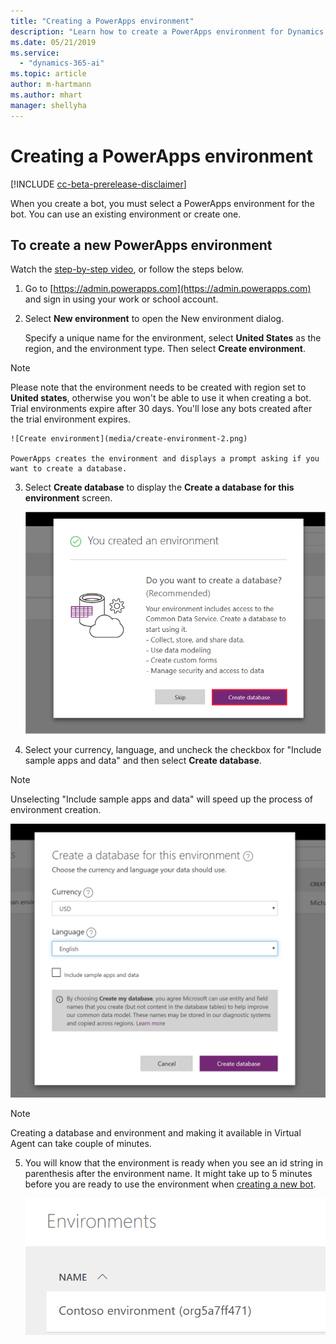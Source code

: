 ```yaml
---
title: "Creating a PowerApps environment"
description: "Learn how to create a PowerApps environment for Dynamics 365 Virtual Agent for Customer Service."
ms.date: 05/21/2019
ms.service:
  - "dynamics-365-ai"
ms.topic: article
author: m-hartmann
ms.author: mhart
manager: shellyha
---
```


# Creating a PowerApps environment

[!INCLUDE [cc-beta-prerelease-disclaimer](../includes/cc-beta-prerelease-disclaimer.md)]

When you create a bot, you must select a PowerApps environment for the bot. You can use an existing environment or create one.

## To create a new PowerApps environment

Watch the [step-by-step video](https://go.microsoft.com/fwlink/?linkid=2079331), or follow the steps below.

1. Go to [https://admin.powerapps.com](https://admin.powerapps.com) and sign in using your work or school account.

2. Select **New environment** to open the New environment dialog.

    Specify a unique name for the environment, select **United States** as the region, and the environment type. Then select **Create environment**.
    
  >[!NOTE]
  >Please note that the environment needs to be created with region set to **United states**, otherwise you won't be able to use it when creating a bot.
  >Trial environments expire after 30 days. You'll lose any bots created after the trial environment expires.

    ![Create environment](media/create-environment-2.png)

    PowerApps creates the environment and displays a prompt asking if you want to create a database.

3. Select **Create database** to display the **Create a database for this environment** screen.

   ![Create database](media/create-database.png)

4. Select your currency, language, and uncheck the checkbox for "Include sample apps and data" and then select **Create database**.

>[!NOTE]
>Unselecting "Include sample apps and data" will speed up the process of environment creation.

   ![Create database](media/create-database-2-1.png)

> [!NOTE]
> Creating a database and environment and making it available in Virtual Agent can take couple of minutes.

5. You will know that the environment is ready when you see an id string in parenthesis after the environment name. It might take up to 5 minutes before you are ready to use the environment when [creating a new bot](getting-started-create-bot.md).

    ![Environement is ready when string id is appended](media/environment-ready.png)

